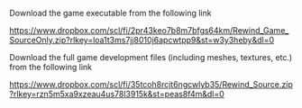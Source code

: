 Download the game executable from the following link

https://www.dropbox.com/scl/fi/2pr43keo7b8m7bfgs64km/Rewind_Game_SourceOnly.zip?rlkey=loa1t3ms7jj8010j6apcwtpp9&st=w3y3heby&dl=0

Download the full game development files (including meshes, textures, etc.) from the following link

https://www.dropbox.com/scl/fi/35tcoh8rcjt6ngcwlyb35/Rewind_Source.zip?rlkey=rzn5m5xa9xzeau4us78l3915k&st=peas8f4m&dl=0
